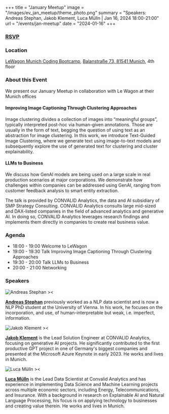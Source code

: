 +++
title = "January Meetup"
image = "/images/ev_jan_meetup/theme_photo.png"
summary = "Speakers: Andreas Stephan, Jakob Klement, Luca Mülln | Jan 16, 2024 18:00-21:00"
url = "/events/jan-meetup"
date = "2024-01-16"
+++

### [RSVP](https://www.eventbrite.de/e/tech-talk-like-syntax-try-coding-in-collaboration-with-munich-nlp-tickets-761270379197?aff=MunichNLPMeetup)


### Location
[LeWagon Munich Coding Bootcamp](https://www.lewagon.com/), 
[Balanstraße 73, 81541 Munich](https://maps.app.goo.gl/jU5psd3nMeRPfrMi6), 
4th floor


### About this Event
We present our January Meetup in collaboration with Le Wagon at their Munich offices

#### Improving Image Captioning Through Clustering Approaches
Image clustering divides a collection of images into “meaningful groups”, typically interpreted post-hoc via human-given annotations. Those are usually in the form of text, begging the question of using text as an abstraction for image clustering. In this work, we introduce Text-Guided Image Clustering, where we generate text using image-to-text models and subsequently explore the use of generated text for clustering and cluster explainability.


#### LLMs to Business
We discuss how GenAI models are being used on a large scale in real production scenarios at major corporations. We demonstrate how challenges within companies can be addressed using GenAI, ranging from customer feedback analysis to smart entity extraction.

The talk is provided by CONVALID Analytics, the data and AI subsidiary of SMP Strategy Consulting. CONVALID Analytics consults large mid-sized and DAX-listed companies in the field of advanced analytics and generative AI. In doing so, CONVALID Analytics leverages research findings and implements them directly in companies to create real business value.


### Agenda
- 18:00 - 19:00 Welcome to LeWagon
- 19:00 - 19:30 Talk Improving Image Captioning Through Clustering Approaches
- 19:30 - 20:00 Talk LLMs to Business 
- 20:00 - 21:00 Networking 


### Speakers

![Andreas Stephan ><](https://media.licdn.com/dms/image/C4D03AQGrUqV6o11mlA/profile-displayphoto-shrink_800_800/0/1535969679392?e=1706140800&v=beta&t=ZhbxZc5D2pEbI5RVi3hJqAM6GyIqD4UM4XLECpWfNeg) 

[**Andreas Stephan**](https://www.linkedin.com/in/andst/) 
previously worked as a NLP data scientist and is now a NLP PhD student at the University of Vienna. In his work, he focuses on the incorporation, and use, of human-interpretable but weak, i.e. imperfect, information. 


![Jakob Klement ><](https://media.licdn.com/dms/image/C4E03AQGT7K0R4S4kQA/profile-displayphoto-shrink_800_800/0/1662130893438?e=1708560000&v=beta&t=8xR8JA8qNDCgUxhH_89mnduPDm4glSf84uW-mPbj0So) 

[**Jakob Klement**](https://www.linkedin.com/in/jakob-jonathan-klement/) 
is the Lead Solution Engineer at CONVALID Analytics, focusing on generative AI projects.
He significantly contributed to the first productive GPT project in one of Germany's biggest companies and presented at the Microsoft Azure Keynote in early 2023. He works and lives in Munich.


![Luca Mülln ><](https://media.licdn.com/dms/image/D4E03AQHfyTg8HiaE8Q/profile-displayphoto-shrink_800_800/0/1666699993888?e=1706140800&v=beta&t=NJc-5xJKm7gSEf62r_Vtw8o8kmRrBnlgkBATSlkHvJ4) 

[**Luca Mülln**](https://www.linkedin.com/in/luca-m%C3%BClln-ba3031223/) 
is the Lead Data Scientist at Convalid Analytics and has experience in implementing Data Science and Machine Learning projects across multiple economic sectors, including Energy, Telecommunications, and Insurance. With a background in research on Explainable AI and Natural Language Processing, his focus is on applying technology to businesses and creating value therein. He works and lives in Munich.